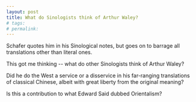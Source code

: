 ```yaml
---
layout: post
title: What do Sinologists think of Arthur Waley?
# tags: 
# permalink:
---
```


Schafer quotes him in his Sinological notes, but goes on to barrage
all translations other than literal ones.

This got me thinking -- what do other Sinologists think of Arthur
Waley?

Did he do the West a service or a disservice in his far-ranging
translations of classical Chinese, albeit with great liberty from the
original meaning?

Is this a contribution to what Edward Said dubbed Orientalism?

